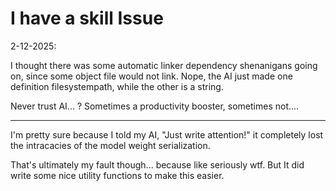 # I have a skill Issue

2-12-2025:

I thought there was some automatic linker dependency shenanigans going on, since some object file would not link. Nope, the AI just made one definition filesystempath, while the other is a string.

Never trust AI... ? Sometimes a productivity booster, sometimes not....

---
I'm pretty sure because I told my AI, "Just write attention!" it completely lost the intracacies of the model weight serialization.

That's ultimately my fault though... because like seriously wtf. But It did write some nice utility functions to make this easier. 